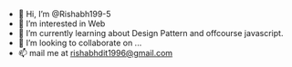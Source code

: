 - 👋 Hi, I’m @Rishabh199-5
- 👀 I’m interested in Web
- 🌱 I’m currently learning about Design Pattern and offcourse javascript.
- 💞️ I’m looking to collaborate on ...
- 📫 mail me at rishabhdit1996@gmail.com

<!---
Rishabh199-5/Rishabh199-5 is a ✨ special ✨ repository because its `README.md` (this file) appears on your GitHub profile.
You can click the Preview link to take a look at your changes.
--->
